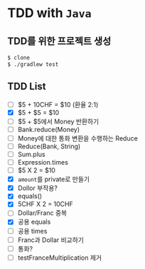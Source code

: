 # TDD with `Java`

## TDD를 위한 프로젝트 생성
```bash
$ clone 
$ ./gradlew test

```
## TDD List

- [ ]  $5 + 10CHF = $10 (환율 2:1)
- [X]  $5 + $5 = $10
- [ ]  $5 + $5에서 Money 반환하기
- [ ]  Bank.reduce(Money)
- [ ]  Money에 대한 통화 변환을 수행하는 Reduce
- [ ]  Reduce(Bank, String)
- [ ]  Sum.plus
- [ ]  Expression.times
- [ ]  $5 X 2 = $10
- [X]  `amount`를 private로 만들기
- [X]  Dollor 부작용?
- [X]  equals()
- [X]  5CHF X 2 = 10CHF
- [ ]  Dollar/Franc 중복
- [X]  공용 equals
- [ ]  공용 times
- [ ]  Franc과 Dollar 비교하기
- [ ]  통화?
- [ ]  testFranceMultiplication 제거
